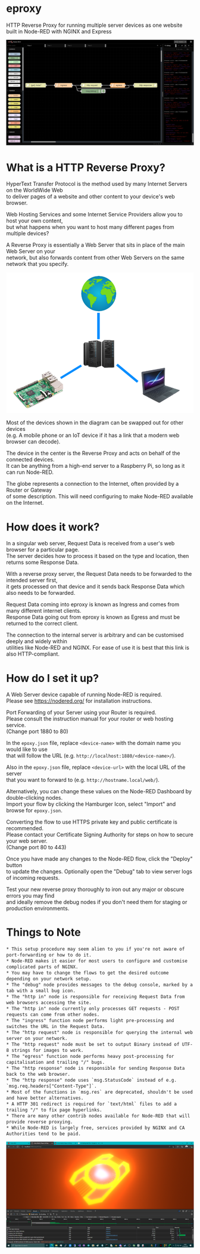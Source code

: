 # eproxy
HTTP Reverse Proxy for running multiple server devices as one website built in Node-RED with NGINX and Express

![screenshot](/screenshot.png)

# What is a HTTP Reverse Proxy?

HyperText Transfer Protocol is the method used by many Internet Servers on the WorldWide Web \
to deliver pages of a website and other content to your device's web browser.

Web Hosting Services and some Internet Service Providers allow you to host your own content, \
but what happens when you want to host many different pages from multiple devices?

A Reverse Proxy is essentially a Web Server that sits in place of the main Web Server on your \
network, but also forwards content from other Web Servers on the same network that you specify.

![diagram](/diagram.png)

Most of the devices shown in the diagram can be swapped out for other devices \
(e.g. A mobile phone or an IoT device if it has a link that a modern web browser can decode).

The device in the center is the Reverse Proxy and acts on behalf of the connected devices. \
It can be anything from a high-end server to a Raspberry Pi, so long as it can run Node-RED.

The globe represents a connection to the Internet, often provided by a Router or Gateway \
of some description. This will need configuring to make Node-RED available on the Internet.

# How does it work?

In a singular web server, Request Data is received from a user's web browser for a particular page. \
The server decides how to process it based on the type and location, then returns some Response Data.

With a reverse proxy server, the Request Data needs to be forwarded to the intended server first, \
it gets processed on that device and it sends back Response Data which also needs to be forwarded.

Request Data coming into eproxy is known as Ingress and comes from many different internet clients. \
Response Data going out from eproxy is known as Egress and must be returned to the correct client.

The connection to the internal server is arbitrary and can be customised deeply and widely within \
utilities like Node-RED and NGINX. For ease of use it is best that this link is also HTTP-compliant.

# How do I set it up?

A Web Server device capable of running Node-RED is required. \
Please see https://nodered.org/ for installation instructions.

Port Forwarding of your Server using your Router is required. \
Please consult the instruction manual for your router or web hosting service. \
(Change port 1880 to 80)

In the `epoxy.json` file, replace `<device-name>` with the domain name you would like to use \
that will follow the URL (e.g. `http://localhost:1880/<device-name>/`).

Also in the `epoxy.json` file, replace `<device-url>` with the local URL of the server \
that you want to forward to (e.g. `http://hostname.local/web/`).

Alternatively, you can change these values on the Node-RED Dashboard by double-clicking nodes. \
Import your flow by clicking the Hamburger Icon, select "Import" and browse for `epoxy.json`.

Converting the flow to use HTTPS private key and public certificate is recommended. \
Please contact your Certificate Signing Authority for steps on how to secure your web server. \
(Change port 80 to 443)

Once you have made any changes to the Node-RED flow, click the "Deploy" button \
to update the changes. Optionally open the "Debug" tab to view server logs of incoming requests.

Test your new reverse proxy thoroughly to iron out any major or obscure errors you may find \
and ideally remove the debug nodes if you don't need them for staging or production environments.

# Things to Note
```
* This setup procedure may seem alien to you if you're not aware of port-forwarding or how to do it.
* Node-RED makes it easier for most users to configure and customise complicated parts of NGINX.
* You may have to change the flows to get the desired outcome depending on your network setup.
* The "debug" node provides messages to the debug console, marked by a tab with a small bug icon.
* The "http in" node is responsible for receiving Request Data from web browsers accessing the site.
* The "http in" node currently only processes GET requests - POST requests can come from other nodes.
* The "ingress" function node performs light pre-processing and switches the URL in the Request Data.
* The "http request" node is responsible for querying the internal web server on your network.
* The "http request" node must be set to output Binary instead of UTF-8 strings for images to work.
* The "egress" function node performs heavy post-processing for capitalisation and trailing "/" bugs.
* The "http response" node is responsible for sending Response Data back to the web browser.
* The "http response" node uses `msg.StatusCode` instead of e.g. `msg.req.headers["Content-Type"]`.
* Most of the functions in `msg.res` are deprecated, shouldn't be used and have better alternatives.
* A HTTP 301 redirect is required for `text/html` files to add a trailing "/" to fix page hyperlinks.
* There are many other contrib nodes available for Node-RED that will provide reverse proxying.
* While Node-RED is largely free, services provided by NGINX and CA Authorities tend to be paid.
```

![working](/working.png)